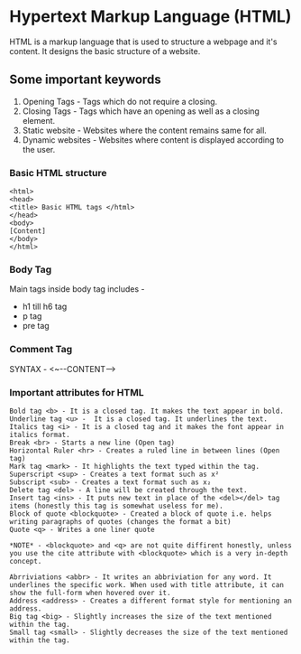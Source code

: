 # Hypertext Markup Language (HTML)

HTML is a markup language that is used to structure a webpage and it's content. It designs the basic structure of a website.


## Some important keywords
1. Opening Tags -  Tags which do not require a closing.
2. Closing Tags - Tags which have an opening as well as a closing element.
3. Static website - Websites where the content remains same for all.
4. Dynamic websites - Websites where content is displayed according to the user.


### Basic HTML structure 
```
<html>
<head>
<title> Basic HTML tags </html>
</head>
<body>
[Content]
</body>
</html>
```


### Body Tag

Main tags inside body tag includes -
- h1 till h6 tag
- p tag
- pre tag


### Comment Tag
SYNTAX - <~--CONTENT-->


### Important attributes for HTML
```
Bold tag <b> - It is a closed tag. It makes the text appear in bold.
Underline tag <u> -  It is a closed tag. It underlines the text.
Italics tag <i> - It is a closed tag and it makes the font appear in italics format.
Break <br> - Starts a new line (Open tag)
Horizontal Ruler <hr> - Creates a ruled line in between lines (Open tag)
Mark tag <mark> - It highlights the text typed within the tag.
Superscript <sup> - Creates a text format such as x² 
Subscript <sub> - Creates a text format such as x₂
Delete tag <del> - A line will be created through the text.
Insert tag <ins> - It puts new text in place of the <del></del> tag items (honestly this tag is somewhat useless for me).
Block of quote <blockquote> - Created a block of quote i.e. helps writing paragraphs of quotes (changes the format a bit)
Quote <q> - Writes a one liner quote

*NOTE* - <blockquote> and <q> are not quite diffirent honestly, unless you use the cite attribute with <blockquote> which is a very in-depth concept.

Abrriviations <abbr> - It writes an abbriviation for any word. It underlines the specific work. When used with title attribute, it can show the full-form when hovered over it.
Address <address> - Creates a different format style for mentioning an address.
Big tag <big> - Slightly increases the size of the text mentioned within the tag.
Small tag <small> - Slightly decreases the size of the text mentioned within the tag.
